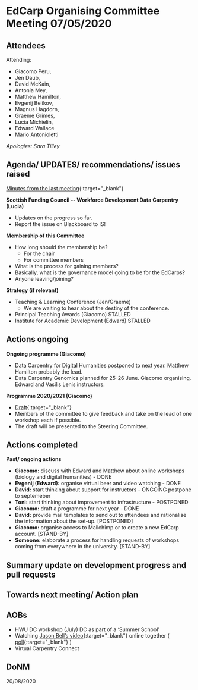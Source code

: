 # EdCarp Organising Committee Meeting 07/05/2020

## Attendees

Attending: 

* Giacomo Peru, 
* Jen Daub, 
* David McKain, 
* Antonia Mey, 
* Matthew Hamilton, 
* Evgenij Belikov, 
* Magnus Hagdorn, 
* Graeme Grimes, 
* Lucia Michielin, 
* Edward Wallace 
* Mario Antonioletti

*Apologies: Sara Tilley*



## Agenda/ UPDATES/ recommendations/ issues raised

[Minutes from the last meeting](https://github.com/edcarp/organising-committee/blob/EdCarp-OrgCom-minutes-Rob/minutes/2020-04-08-EdCarp-Organising-Committee.md){:target="_blank"}

**Scottish Funding Council -- Workforce Development Data Carpentry (Lucia)**

* Updates on the progress so far.
* Report the issue on Blackboard to IS!

**Membership of this Committee**

* How long should the membership be?
  * For the chair
  * For committee members
* What is the process for gaining members?
* Basically, what is the governance model going to be for the EdCarps?
* Anyone leaving/joining?

**Strategy (if relevant)**

* Teaching & Learning Conference (Jen/Graeme)
  * We are waiting to hear about the destiny of the conference.
* Principal Teaching Awards (Giacomo) STALLED
* Institute for Academic Development (Edward) STALLED


## Actions ongoing

**Ongoing programme (Giacomo)**

* Data Carpentry for Digital Humanities postponed to next year. Matthew Hamilton probably the lead.
* Data Carpentry Genomics planned for 25-26 June. Giacomo organising. Edward and Vasilis Lenis instructors. 

**Programme 2020/2021 (Giacomo)**

* [Draft](https://docs.google.com/document/d/1oXd6Zc5cZhy9B4v60QiKXeU3ayn4z96h2abNxSdogMo/){:target="_blank"} 
* Members of the committee to give feedback and take on the lead of one workshop each if possible.
* The draft will be presented to the Steering Committee.

## Actions completed

**Past/ ongoing actions**

* **Giacomo:** discuss with Edward and Matthew about online workshops (biology and digital humanities) - DONE
* **Evgenij (Edward):** organise virtual beer and video watching - DONE
* **David:** start thinking about support for instructors - ONGOING postpone to septemeber 
* **Toni:** start thinking about improvement to infrastructure - POSTPONED
* **Giacomo:** draft a programme for next year - DONE
* **David:** provide mail templates to send out to attendees and rationalise the information about the set-up. [POSTPONED]
* **Giacomo:** organise access to Mailchimp or to create a new EdCarp account. [STAND-BY]
* **Someone:** elaborate a process for handling requests of workshops coming from everywhere in the university. [STAND-BY]


## Summary update on development progress and pull requests

## Towards next meeting/ Action plan


## AOBs

* HWU DC workshop (July) DC as part of a ‘Summer School’
* Watching [Jason Bell’s video](https://www.youtube.com/watch?v=MzsJyOkxqv8){:target="_blank"} online together ( [poll](https://doodle.com/poll/c3tfqqis7h8wbz6q){:target="_blank"} )
* Virtual Carpentry Connect



## DoNM

20/08/2020
